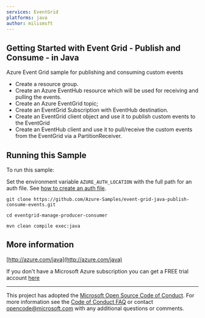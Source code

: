 ```yaml
---
services: EventGrid
platforms: java
author: milismsft
---
```


## Getting Started with Event Grid - Publish and Consume - in Java ##


Azure Event Grid sample for publishing and consuming custom events
 * Create a resource group.
 * Create an Azure EventHub resource which will be used for receiving and pulling the events.
 * Create an Azure EventGrid topic;
 * Create an EventGrid Subscription with EventHub destination.
 * Create an EventGrid client object and use it to publish custom events to the EventGrid
 * Create an EventHub client and use it to pull/receive the custom events from the EventGrid via a PartitionReceiver.
 

## Running this Sample ##

To run this sample:

Set the environment variable `AZURE_AUTH_LOCATION` with the full path for an auth file. See [how to create an auth file](https://github.com/Azure/azure-sdk-for-java/blob/master/AUTH.md).

    git clone https://github.com/Azure-Samples/event-grid-java-publish-consume-events.git

    cd eventgrid-manage-producer-consumer

    mvn clean compile exec:java

## More information ##

[http://azure.com/java](http://azure.com/java)

If you don't have a Microsoft Azure subscription you can get a FREE trial account [here](http://go.microsoft.com/fwlink/?LinkId=330212)

---

This project has adopted the [Microsoft Open Source Code of Conduct](https://opensource.microsoft.com/codeofconduct/). For more information see the [Code of Conduct FAQ](https://opensource.microsoft.com/codeofconduct/faq/) or contact [opencode@microsoft.com](mailto:opencode@microsoft.com) with any additional questions or comments.

